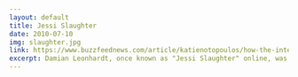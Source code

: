 ```yaml
---
layout: default
title: Jessi Slaughter
date: 2010-07-10
img: slaughter.jpg
link: https://www.buzzfeednews.com/article/katienotopoulos/how-the-internet-failed-jessi-slaughter
excerpt: Damian Leonhardt, once known as "Jessi Slaughter" online, was only 11 years old when they became a "viral Internet meme" back in 2010. Everyone has seen the video where Jessi's father points at the camera and threatens to call "the cyberpolice" on the <em>4chan</em> trolls who were harassing Jessi for being "out of control" online and accusing Blood on the Dance Floor singer Dahvie Vanity of raping her. Her online harassment and sexual exploitation took a toll on her and contributed to her developing mental and physical ailments. To this day she is still being stalked online.
---
```


